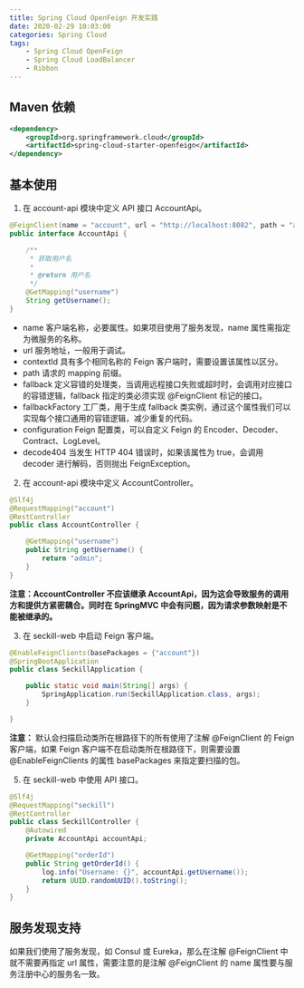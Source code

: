 ```yaml
---
title: Spring Cloud OpenFeign 开发实践
date: 2020-02-29 10:03:00
categories: Spring Cloud
tags:
    - Spring Cloud OpenFeign
    - Spring Cloud LoadBalancer
    - Ribbon
---
```

## Maven 依赖
```xml
<dependency>
    <groupId>org.springframework.cloud</groupId>
    <artifactId>spring-cloud-starter-openfeign</artifactId>
</dependency>
```

## 基本使用
1. 在 account-api 模块中定义 API 接口 AccountApi。

```java
@FeignClient(name = "account", url = "http://localhost:8082", path = "account")
public interface AccountApi {

    /**
     * 获取用户名
     *
     * @return 用户名
     */
    @GetMapping("username")
    String getUsername();
}
```

* name 客户端名称，必要属性。如果项目使用了服务发现，name 属性需指定为微服务的名称。
* url 服务地址，一般用于调试。
* contextId 具有多个相同名称的 Feign 客户端时，需要设置该属性以区分。
* path 请求的 mapping 前缀。
* fallback 定义容错的处理类，当调用远程接口失败或超时时，会调用对应接口的容错逻辑，fallback 指定的类必须实现 @FeignClient 标记的接口。
* fallbackFactory 工厂类，用于生成 fallback 类实例，通过这个属性我们可以实现每个接口通用的容错逻辑，减少重复的代码。
* configuration Feign 配置类，可以自定义 Feign 的 Encoder、Decoder、Contract、LogLevel。
* decode404 当发生 HTTP 404 错误时，如果该属性为 true，会调用 decoder 进行解码，否则抛出 FeignException。

2. 在 account-api 模块中定义 AccountController。

```java
@Slf4j
@RequestMapping("account")
@RestController
public class AccountController {

    @GetMapping("username")
    public String getUsername() {
        return "admin";
    }
}
```

**注意：AccountController 不应该继承 AccountApi，因为这会导致服务的调用方和提供方紧密耦合。同时在 SpringMVC 中会有问题，因为请求参数映射是不能被继承的。** 

3. 在 seckill-web 中启动 Feign 客户端。

```java
@EnableFeignClients(basePackages = {"account"})
@SpringBootApplication
public class SeckillApplication {

    public static void main(String[] args) {
        SpringApplication.run(SeckillApplication.class, args);
    }

}
```

**注意：** 默认会扫描启动类所在根路径下的所有使用了注解 @FeignClient 的 Feign 客户端，如果 Feign 客户端不在启动类所在根路径下，则需要设置 @EnableFeignClients 的属性 basePackages 来指定要扫描的包。

5. 在 seckill-web 中使用 API 接口。
```java
@Slf4j
@RequestMapping("seckill")
@RestController
public class SeckillController {
    @Autowired
    private AccountApi accountApi;

    @GetMapping("orderId")
    public String getOrderId() {
        log.info("Username: {}", accountApi.getUsername());
        return UUID.randomUUID().toString();
    }
}
```

## 服务发现支持
如果我们使用了服务发现，如 Consul 或 Eureka，那么在注解 @FeignClient 中就不需要再指定 url 属性，需要注意的是注解 @FeignClient 的 name 属性要与服务注册中心的服务名一致。
